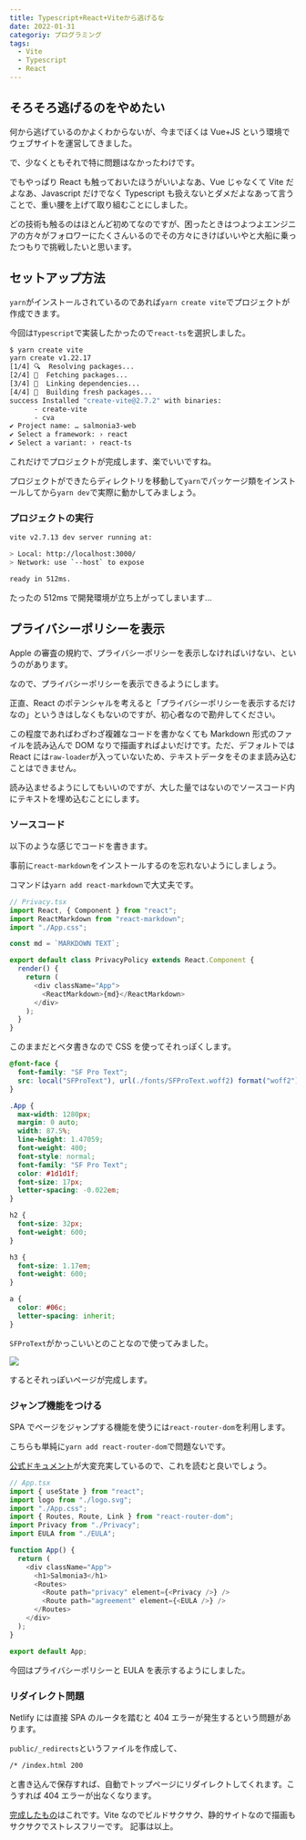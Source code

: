 ```yaml
---
title: Typescript+React+Viteから逃げるな
date: 2022-01-31
categoriy: プログラミング
tags:
  - Vite
  - Typescript
  - React
---
```


## そろそろ逃げるのをやめたい

何から逃げているのかよくわからないが、今までぼくは Vue+JS という環境でウェブサイトを運営してきました。

で、少なくともそれで特に問題はなかったわけです。

でもやっぱり React も触っておいたほうがいいよなあ、Vue じゃなくて Vite だよなあ、Javascript だけでなく Typescript も扱えないとダメだよなあって言うことで、重い腰を上げて取り組むことにしました。

どの技術も触るのはほとんど初めてなのですが、困ったときはつよつよエンジニアの方々がフォロワーにたくさんいるのでその方々にきけばいいやと大船に乗ったつもりで挑戦したいと思います。

## セットアップ方法

`yarn`がインストールされているのであれば`yarn create vite`でプロジェクトが作成できます。

今回は`Typescript`で実装したかったので`react-ts`を選択しました。

```sh
$ yarn create vite
yarn create v1.22.17
[1/4] 🔍  Resolving packages...
[2/4] 🚚  Fetching packages...
[3/4] 🔗  Linking dependencies...
[4/4] 🔨  Building fresh packages...
success Installed "create-vite@2.7.2" with binaries:
      - create-vite
      - cva
✔ Project name: … salmonia3-web
✔ Select a framework: › react
✔ Select a variant: › react-ts
```

これだけでプロジェクトが完成します、楽でいいですね。

プロジェクトができたらディレクトリを移動して`yarn`でパッケージ類をインストールしてから`yarn dev`で実際に動かしてみましょう。

### プロジェクトの実行

```sh
vite v2.7.13 dev server running at:

> Local: http://localhost:3000/
> Network: use `--host` to expose

ready in 512ms.
```

たったの 512ms で開発環境が立ち上がってしまいます...

## プライバシーポリシーを表示

Apple の審査の規約で、プライバシーポリシーを表示しなければいけない、というのがあります。

なので、プライバシーポリシーを表示できるようにします。

正直、React のポテンシャルを考えると「プライバシーポリシーを表示するだけなの」というきはしなくもないのですが、初心者なので勘弁してください。

この程度であればわざわざ複雑なコードを書かなくても Markdown 形式のファイルを読み込んで DOM なりで描画すればよいだけです。ただ、デフォルトでは React には`raw-loader`が入っていないため、テキストデータをそのまま読み込むことはできません。

読み込ませるようにしてもいいのですが、大した量ではないのでソースコード内にテキストを埋め込むことにします。

### ソースコード

以下のような感じでコードを書きます。

事前に`react-markdown`をインストールするのを忘れないようにしましょう。

コマンドは`yarn add react-markdown`で大丈夫です。

```ts
// Privacy.tsx
import React, { Component } from "react";
import ReactMarkdown from "react-markdown";
import "./App.css";

const md = `MARKDOWN TEXT`;

export default class PrivacyPolicy extends React.Component {
  render() {
    return (
      <div className="App">
        <ReactMarkdown>{md}</ReactMarkdown>
      </div>
    );
  }
}
```

このままだとベタ書きなので CSS を使ってそれっぽくします。

```css
@font-face {
  font-family: "SF Pro Text";
  src: local("SFProText"), url(./fonts/SFProText.woff2) format("woff2");
}

.App {
  max-width: 1280px;
  margin: 0 auto;
  width: 87.5%;
  line-height: 1.47059;
  font-weight: 400;
  font-style: normal;
  font-family: "SF Pro Text";
  color: #1d1d1f;
  font-size: 17px;
  letter-spacing: -0.022em;
}

h2 {
  font-size: 32px;
  font-weight: 600;
}

h3 {
  font-size: 1.17em;
  font-weight: 600;
}

a {
  color: #06c;
  letter-spacing: inherit;
}
```

`SFProText`がかっこいいとのことなので使ってみました。

![](https://pbs.twimg.com/media/FKgLeGLVkAQyCLa?format=png&name=4096x4096)

するとそれっぽいページが完成します。

### ジャンプ機能をつける

SPA でページをジャンプする機能を使うには`react-router-dom`を利用します。

こちらも単純に`yarn add react-router-dom`で問題ないです。

[公式ドキュメント](https://reactrouter.com/docs/en/v6)が大変充実しているので、これを読むと良いでしょう。

```ts
// App.tsx
import { useState } from "react";
import logo from "./logo.svg";
import "./App.css";
import { Routes, Route, Link } from "react-router-dom";
import Privacy from "./Privacy";
import EULA from "./EULA";

function App() {
  return (
    <div className="App">
      <h1>Salmonia3</h1>
      <Routes>
        <Route path="privacy" element={<Privacy />} />
        <Route path="agreement" element={<EULA />} />
      </Routes>
    </div>
  );
}

export default App;
```

今回はプライバシーポリシーと EULA を表示するようにしました。

### リダイレクト問題

Netlify には直接 SPA のルータを踏むと 404 エラーが発生するという問題があります。

`public/_redirects`というファイルを作成して、

```txt
/* /index.html 200
```

と書き込んで保存すれば、自動でトップページにリダイレクトしてくれます。こうすれば 404 エラーが出なくなります。

[完成したもの](https://salmonia3.netlify.app/privacy)はこれです。Vite なのでビルドサクサク、静的サイトなので描画もサクサクでストレスフリーです。
記事は以上。
